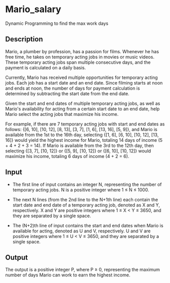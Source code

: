 # Mario_salary
Dynamic Programming to find the max work days

## Description
Mario, a plumber by profession, has a passion for films. Whenever he has free time, he takes on temporary acting jobs in movies or music videos. These temporary acting jobs span multiple consecutive days, and the payment is calculated on a daily basis.

Currently, Mario has received multiple opportunities for temporary acting jobs. Each job has a start date and an end date. Since filming starts at noon and ends at noon, the number of days for payment calculation is determined by subtracting the start date from the end date.

Given the start and end dates of multiple temporary acting jobs, as well as Mario's availability for acting from a certain start date to an end date, help Mario select the acting jobs that maximize his income.

For example, if there are 7 temporary acting jobs with start and end dates as follows: {[6, 10], [10, 12], [8, 13], [3, 7], [1, 6], [13, 16], [5, 9]}, and Mario is available from the 1st to the 16th day, selecting {[1, 6], [6, 10], [10, 12], [13, 16]} would yield the highest income for Mario, totaling 14 days of income (5 + 4 + 2 + 3 = 14). If Mario is available from the 3rd to the 12th day, then selecting {[3, 7], [10, 12]} or {[5, 9], [10, 12]} or {[6, 10], [10, 12]} would maximize his income, totaling 6 days of income (4 + 2 = 6).

## Input
- The first line of input contains an integer N, representing the number of temporary acting jobs. N is a positive integer where 1 ≤ N ≤ 1000.

- The next N lines (from the 2nd line to the N+1th line) each contain the start date and end date of a temporary acting job, denoted as X and Y, respectively. X and Y are positive integers where 1 ≤ X < Y ≤ 3650, and they are separated by a single space.

- The (N+2)th line of input contains the start and end dates when Mario is available for acting, denoted as U and V, respectively. U and V are positive integers where 1 ≤ U < V ≤ 3650, and they are separated by a single space.

## Output
The output is a positive integer P, where P ≥ 0, representing the maximum number of days Mario can work to earn the highest income.
